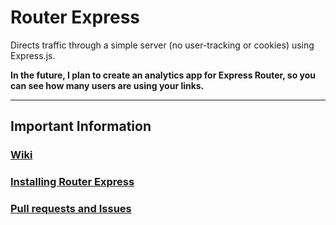 # Router Express
Directs traffic through a simple server (no user-tracking or cookies) using Express.js.

**In the future, I plan to create an analytics app for Express Router, so you can see how many users are using your links.**

----
## Important Information
### [Wiki](https://github.com/BeanedTaco/express-router/wiki)
### [Installing Router Express](https://github.com/BeanedTaco/express-router/wiki/Installing-Express-Router)
### [Pull requests and Issues](https://github.com/BeanedTaco/express-router/wiki/How-to-report-issues-&-submit-pull-requests)
